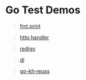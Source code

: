# Go Test Demos

> [fmt.print](print)

> [http handler](http)

> [redigo](redis)

> [di](di)

> [go-kit-reuss](go-kit-truss)